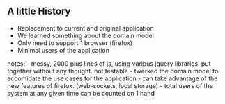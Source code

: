 ## A little History

 - Replacement to current and original application
 - We learned something about the domain model
 - Only need to support 1 browser (firefox)
 - Minimal users of the application

 notes:
 	- messy, 2000 plus lines of js, using various jquery libraries. put together without any thought. not testable
 	- twerked the domain model to accomidate the use cases for the application
 	- can take advantage of the new features of firefox. (web-sockets, local storage) 
 	- total users of the system at any given time can be counted on 1 hand


